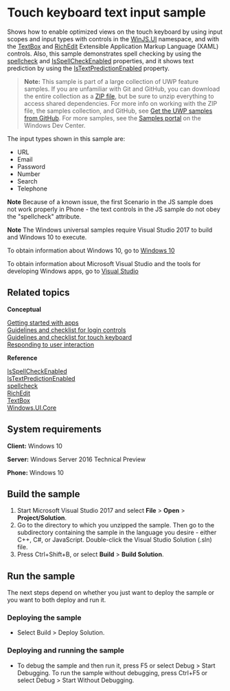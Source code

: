 ﻿<!---
  category: CustomUserInteractions Touch
  samplefwlink: http://go.microsoft.com/fwlink/p/?LinkId=690716
--->

# Touch keyboard text input sample

Shows how to enable optimized views on the touch keyboard by using input scopes and input types with controls in the 
[WinJS.UI](http://msdn.microsoft.com/library/windows/apps/br229782) namespace, 
and with the [TextBox](http://msdn.microsoft.com/library/windows/apps/br209683) and [RichEdit](http://msdn.microsoft.com/library/windows/apps/br227548) 
Extensible Application Markup Language (XAML) controls. 
Also, this sample demonstrates spell checking by using the [spellcheck](http://msdn.microsoft.com/library/windows/apps/hh441107) and 
[IsSpellCheckEnabled](http://msdn.microsoft.com/library/windows/apps/br209688) properties, 
and it shows text prediction by using the [IsTextPredictionEnabled](http://msdn.microsoft.com/library/windows/apps/br209690) property.

> **Note:** This sample is part of a large collection of UWP feature samples. 
> If you are unfamiliar with Git and GitHub, you can download the entire collection as a 
> [ZIP file](https://github.com/Microsoft/Windows-universal-samples/archive/master.zip), but be 
> sure to unzip everything to access shared dependencies. For more info on working with the ZIP file, 
> the samples collection, and GitHub, see [Get the UWP samples from GitHub](https://aka.ms/ovu2uq). 
> For more samples, see the [Samples portal](https://aka.ms/winsamples) on the Windows Dev Center. 

The input types shown in this sample are:

-   URL
-   Email
-   Password
-   Number
-   Search
-   Telephone

**Note** Because of a known issue, the first Scenario in the JS sample does not work properly in Phone - the text controls in the JS sample do not obey the "spellcheck" attribute.

**Note** The Windows universal samples require Visual Studio 2017 to build and Windows 10 to execute.
 
To obtain information about Windows 10, go to [Windows 10](http://go.microsoft.com/fwlink/?LinkID=532421)

To obtain information about Microsoft Visual Studio and the tools for developing Windows apps, go to [Visual Studio](http://go.microsoft.com/fwlink/?LinkID=532422)

Related topics
--------------

**Conceptual**

[Getting started with apps](http://msdn.microsoft.com/library/windows/apps/)  
[Guidelines and checklist for login controls](http://msdn.microsoft.com/library/windows/apps/hh965453)  
[Guidelines and checklist for touch keyboard](http://msdn.microsoft.com/library/windows/apps/hh972345)  
[Responding to user interaction](http://msdn.microsoft.com/library/windows/apps/hh700412)  

**Reference**

[IsSpellCheckEnabled](http://msdn.microsoft.com/library/windows/apps/br209688)  
[IsTextPredictionEnabled](http://msdn.microsoft.com/library/windows/apps/br209690)  
[spellcheck](http://msdn.microsoft.com/library/windows/apps/hh441107)  
[RichEdit](http://msdn.microsoft.com/library/windows/apps/br227548)  
[TextBox](http://msdn.microsoft.com/library/windows/apps/br209683)  
[Windows.UI.Core](http://msdn.microsoft.com/library/windows/apps/br208383)  

## System requirements

**Client:** Windows 10

**Server:** Windows Server 2016 Technical Preview

**Phone:** Windows 10

## Build the sample

1. Start Microsoft Visual Studio 2017 and select **File** \> **Open** \> **Project/Solution**.
2. Go to the directory to which you unzipped the sample. Then go to the subdirectory containing the sample in the language you desire - either C++, C#, or JavaScript. Double-click the Visual Studio Solution (.sln) file. 
3. Press Ctrl+Shift+B, or select **Build** \> **Build Solution**. 

## Run the sample

The next steps depend on whether you just want to deploy the sample or you want to both deploy and run it.

### Deploying the sample

- Select Build > Deploy Solution. 

### Deploying and running the sample

- To debug the sample and then run it, press F5 or select Debug >  Start Debugging. To run the sample without debugging, press Ctrl+F5 or select Debug > Start Without Debugging. 

